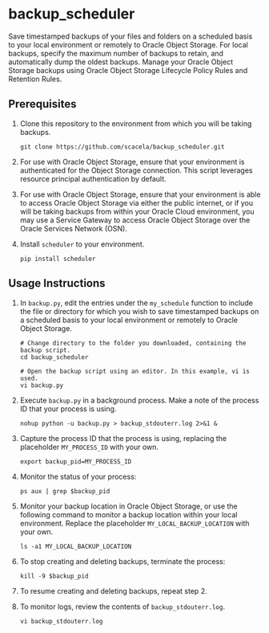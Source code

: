 # backup_scheduler
Save timestamped backups of your files and folders on a scheduled basis to your local environment or remotely to Oracle Object Storage. For local backups, specify the maximum number of backups to retain, and automatically dump the oldest backups. Manage your Oracle Object Storage backups using Oracle Object Storage Lifecycle Policy Rules and Retention Rules.

## Prerequisites

1. Clone this repository to the environment from which you will be taking backups.
	
 	```
	git clone https://github.com/scacela/backup_scheduler.git
	```

2. For use with Oracle Object Storage, ensure that your environment is authenticated for the Object Storage connection. This script leverages resource principal authentication by default.

3. For use with Oracle Object Storage, ensure that your environment is able to access Oracle Object Storage via either the public internet, or if you will be taking backups from within your Oracle Cloud environment, you may use a Service Gateway to access Oracle Object Storage over the Oracle Services Network (OSN).

4. Install `scheduler` to your environment.

	```
	pip install scheduler
 	```

## Usage Instructions

1. In `backup.py`, edit the entries under the `my_schedule` function to include the file or directory for which you wish to save timestamped backups on a scheduled basis to your local environment or remotely to Oracle Object Storage.

	```
 	# Change directory to the folder you downloaded, containing the backup script.
 	cd backup_scheduler
 	```
	```
 	# Open the backup script using an editor. In this example, vi is used.
 	vi backup.py
 	```

3. Execute `backup.py` in a background process. Make a note of the process ID that your process is using.
	
 	```
	nohup python -u backup.py > backup_stdouterr.log 2>&1 &
	```
 
4. Capture the process ID that the process is using, replacing the placeholder `MY_PROCESS_ID` with your own.
	
 	```
	export backup_pid=MY_PROCESS_ID
	```
 
5. Monitor the status of your process:
	
 	```
	ps aux | grep $backup_pid
	```
 
6. Monitor your backup location in Oracle Object Storage, or use the following command to monitor a backup location within your local environment. Replace the placeholder `MY_LOCAL_BACKUP_LOCATION` with your own.
	
 	```
	ls -a1 MY_LOCAL_BACKUP_LOCATION
	```
 
7. To stop creating and deleting backups, terminate the process:
	
 	```
	kill -9 $backup_pid
	```

8. To resume creating and deleting backups, repeat step 2.

9. To monitor logs, review the contents of `backup_stdouterr.log`.
	
 	```
	vi backup_stdouterr.log
	```
